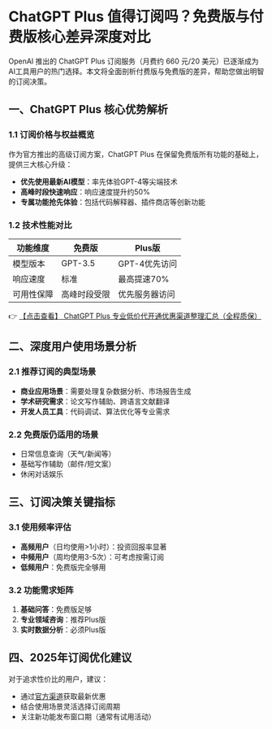 # ChatGPT Plus 值得订阅吗？免费版与付费版核心差异深度对比

OpenAI 推出的 ChatGPT Plus 订阅服务（月费约 660 元/20 美元）已逐渐成为AI工具用户的热门选择。本文将全面剖析付费版与免费版的差异，帮助您做出明智的订阅决策。

## 一、ChatGPT Plus 核心优势解析

### 1.1 订阅价格与权益概览
作为官方推出的高级订阅方案，ChatGPT Plus 在保留免费版所有功能的基础上，提供三大核心升级：
- **优先使用最新AI模型**：率先体验GPT-4等尖端技术
- **高峰时段快速响应**：响应速度提升约50%
- **专属功能抢先体验**：包括代码解释器、插件商店等创新功能

### 1.2 技术性能对比
| 功能维度       | 免费版          | Plus版           |
|----------------|----------------|------------------|
| 模型版本       | GPT-3.5        | GPT-4优先访问    |
| 响应速度       | 标准           | 最高提速70%      |
| 可用性保障     | 高峰时段受限   | 优先服务器访问   |

👉 [【点击查看】 ChatGPT Plus 专业低价代开通优惠渠道整理汇总（全程质保）](https://bit.ly/DaiKai)

## 二、深度用户使用场景分析

### 2.1 推荐订阅的典型场景
- **商业应用场景**：需要处理复杂数据分析、市场报告生成
- **学术研究需求**：论文写作辅助、跨语言文献翻译
- **开发人员工具**：代码调试、算法优化等专业需求

### 2.2 免费版仍适用的场景
- 日常信息查询（天气/新闻等）
- 基础写作辅助（邮件/短文案）
- 休闲对话娱乐

## 三、订阅决策关键指标

### 3.1 使用频率评估
- **高频用户**（日均使用>1小时）：投资回报率显著
- **中频用户**（周均使用3-5次）：可考虑按需订阅
- **低频用户**：免费版完全够用

### 3.2 功能需求矩阵
1. **基础问答**：免费版足够
2. **专业领域咨询**：推荐Plus版
3. **实时数据分析**：必须Plus版

## 四、2025年订阅优化建议

对于追求性价比的用户，建议：
- 通过[官方渠道](https://bit.ly/DaiKai)获取最新优惠
- 结合使用场景灵活选择订阅周期
- 关注新功能发布窗口期（通常有试用活动）